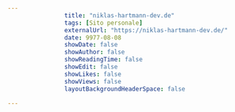 ---
                title: "niklas-hartmann-dev.de"
                tags: [Sito personale]
                externalUrl: "https://niklas-hartmann-dev.de/"
                date: 9977-08-08
                showDate: false
                showAuthor: false
                showReadingTime: false
                showEdit: false
                showLikes: false
                showViews: false
                layoutBackgroundHeaderSpace: false
                ---

